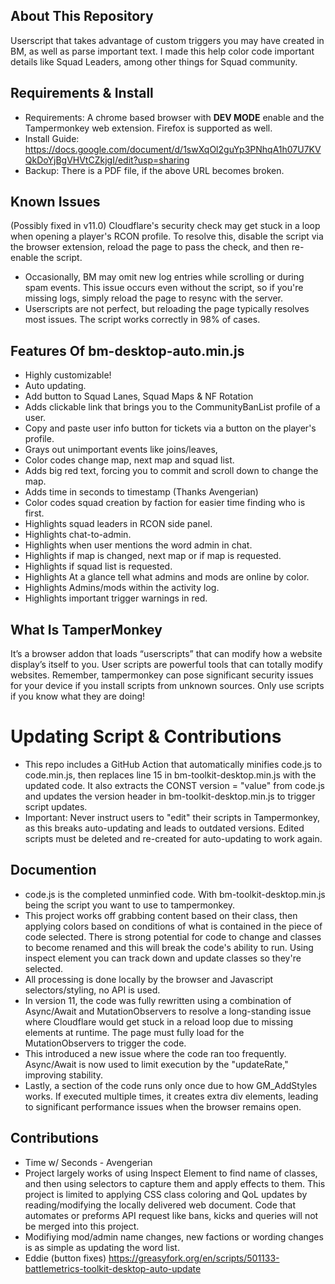 ## About This Repository
Userscript that takes advantage of custom triggers you may have created in BM, as well as parse important text. I made this help color code important details like Squad Leaders, among other things for Squad community. 

## Requirements & Install
- Requirements: A chrome based browser with **DEV MODE** enable and the Tampermonkey web extension. Firefox is supported as well.
- Install Guide: https://docs.google.com/document/d/1swXqOl2guYp3PNhqA1h07U7KVQkDoYjBgVHVtCZkjgI/edit?usp=sharing
- Backup: There is a PDF file, if the above URL becomes broken. 

## Known Issues
(Possibly fixed in v11.0) Cloudflare's security check may get stuck in a loop when opening a player's RCON profile. To resolve this, disable the script via the browser extension, reload the page to pass the check, and then re-enable the script.
- Occasionally, BM may omit new log entries while scrolling or during spam events. This issue occurs even without the script, so if you're missing logs, simply reload the page to resync with the server.
- Userscripts are not perfect, but reloading the page typically resolves most issues. The script works correctly in 98% of cases.

## Features Of bm-desktop-auto.min.js
* Highly customizable!
* Auto updating. 
* Add button to Squad Lanes, Squad Maps & NF Rotation
* Adds clickable link that brings you to the CommunityBanList profile of a user.
* Copy and paste user info button for tickets via a button on the player's profile.
* Grays out unimportant events like joins/leaves,
* Color codes change map, next map and squad list.
* Adds big red text, forcing you to commit and scroll down to change the map. 
* Adds time in seconds to timestamp (Thanks Avengerian)
* Color codes squad creation by faction for easier time finding who is first. 
* Highlights squad leaders in RCON side panel.
* Highlights chat-to-admin.
* Highlights when user mentions the word admin in chat.
* Highlights if map is changed, next map or if map is requested.
* Highlights if squad list is requested. 
* Highlights At a glance tell what admins and mods are online by color.
* Highlights Admins/mods within the activity log.
* Highlights important trigger warnings in red. 

## What Is TamperMonkey
It’s a browser addon that loads “userscripts” that can modify how a website display’s itself to you. User scripts are powerful tools that can totally modify websites. Remember, tampermonkey can pose significant security issues for your device if you install scripts from unknown sources. Only use scripts if you know what they are doing!

# Updating Script & Contributions
- This repo includes a GitHub Action that automatically minifies code.js to code.min.js, then replaces line 15 in bm-toolkit-desktop.min.js with the updated code. It also extracts the CONST version = "value" from code.js and updates the version header in bm-toolkit-desktop.min.js to trigger script updates.
- Important: Never instruct users to "edit" their scripts in Tampermonkey, as this breaks auto-updating and leads to outdated versions. Edited scripts must be deleted and re-created for auto-updating to work again.

## Documention
- code.js is the completed unminfied code. With bm-toolkit-desktop.min.js being the script you want to use to tampermonkey.
- This project works off grabbing content based on their class, then applying colors based on conditions of what is contained in the piece of code selected. There is strong potential for code to change and classes to become renamed and this will break the code's ability to run. Using inspect element you can track down and update classes so they're selected.
- All processing is done locally by the browser and Javascript selectors/styling, no API is used. 
- In version 11, the code was fully rewritten using a combination of Async/Await and MutationObservers to resolve a long-standing issue where Cloudflare would get stuck in a reload loop due to missing elements at runtime. The page must fully load for the MutationObservers to trigger the code.
- This introduced a new issue where the code ran too frequently. Async/Await is now used to limit execution by the "updateRate," improving stability.
- Lastly, a section of the code runs only once due to how GM_AddStyles works. If executed multiple times, it creates extra div elements, leading to significant performance issues when the browser remains open.

## Contributions
- Time w/ Seconds - Avengerian 
- Project largely works of using Inspect Element to find name of classes, and then using selectors to capture them and apply effects to them. This project is limited to applying CSS class coloring and QoL updates by reading/modifying the locally delivered web document. Code that automates or preforms API request like bans, kicks and queries will not be merged into this project. 
- Modifiying mod/admin name changes, new factions or wording changes is as simple as updating the word list.
- Eddie (button fixes) https://greasyfork.org/en/scripts/501133-battlemetrics-toolkit-desktop-auto-update

